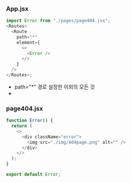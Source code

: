 ### App.jsx

```js
import Error from "./pages/page404.jsx";
<Routes>
  <Route
    path="*"
    element={
      <>
        <Error />
      </>
    }
  />
</Routes>;
```

- path="\*" 경로 설정한 이외의 모든 것
-

### page404.jsx

```js
function Error() {
  return (
    <>
      <div className="error">
        <img src="./img/404page.png" alt="" />
      </div>
    </>
  );
}

export default Error;
```
